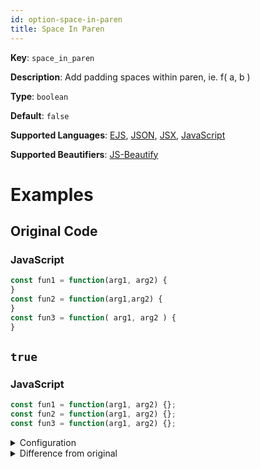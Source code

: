 ```yaml
---
id: option-space-in-paren
title: Space In Paren
---
```

**Key**: `space_in_paren`

**Description**: Add padding spaces within paren, ie. f( a, b )

**Type**: `boolean`

**Default**: `false`

**Supported Languages**: [EJS](/docs/language-ejs.html), [JSON](/docs/language-json.html), [JSX](/docs/language-jsx.html), [JavaScript](/docs/language-javascript.html)

**Supported Beautifiers**: [JS-Beautify](/docs/beautifier-js-beautify.html)

# Examples
## Original Code
### JavaScript
```JavaScript
const fun1 = function(arg1, arg2) {
}
const fun2 = function(arg1,arg2) {
}
const fun3 = function( arg1, arg2 ) {
}

```
## `true`
### JavaScript
```JavaScript
const fun1 = function(arg1, arg2) {};
const fun2 = function(arg1, arg2) {};
const fun3 = function(arg1, arg2) {};

```
<details><summary>Configuration</summary>
A `.unibeautify.json` file would look like the following:
```json
{
  "JavaScript": {
    "indent_size": 2,
    "indent_char": " ",
    "space_in_paren": true
  }
}
```
</details>
<details><summary>Difference from original</summary>
```diff
Index: true
===================================================================
--- true	Original
+++ true	Beautified
@@ -1,6 +1,3 @@
-const␣fun1␣=␣function(arg1,␣arg2)␣{␊
-}␊
-const␣fun2␣=␣function(arg1,arg2)␣{␊
-}␊
-const␣fun3␣=␣function(␣arg1,␣arg2␣)␣{␊
-}␊
+const␣fun1␣=␣function(arg1,␣arg2)␣{};␊
+const␣fun2␣=␣function(arg1,␣arg2)␣{};␊
+const␣fun3␣=␣function(arg1,␣arg2)␣{};␊

```
</details>
## `false`
### JavaScript
```JavaScript
const fun1 = function(arg1, arg2) {};
const fun2 = function(arg1, arg2) {};
const fun3 = function(arg1, arg2) {};

```
<details><summary>Configuration</summary>
A `.unibeautify.json` file would look like the following:
```json
{
  "JavaScript": {
    "indent_size": 2,
    "indent_char": " ",
    "space_in_paren": false
  }
}
```
</details>
<details><summary>Difference from original</summary>
```diff
Index: false
===================================================================
--- false	Original
+++ false	Beautified
@@ -1,6 +1,3 @@
-const␣fun1␣=␣function(arg1,␣arg2)␣{␊
-}␊
-const␣fun2␣=␣function(arg1,arg2)␣{␊
-}␊
-const␣fun3␣=␣function(␣arg1,␣arg2␣)␣{␊
-}␊
+const␣fun1␣=␣function(arg1,␣arg2)␣{};␊
+const␣fun2␣=␣function(arg1,␣arg2)␣{};␊
+const␣fun3␣=␣function(arg1,␣arg2)␣{};␊

```
</details>